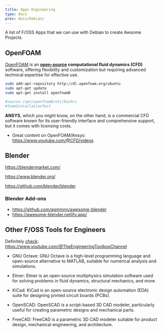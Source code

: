 ```yaml
---
title: Apps Engineering
type: docs
prev: docs/Debian/
---
```


A list of F/OSS Apps that we can use with Debian to create Awsome Projects.

## OpenFOAM

[OpenFOAM](https://www.openfoam.com/) is an **[open-source](https://github.com/OpenFOAM/OpenFOAM-11) computational fluid dynamics (CFD)** software, offering flexibility and customization but requiring advanced technical expertise for effective use.

```sh
sudo add-apt-repository http://dl.openfoam.org/ubuntu
sudo apt-get update
sudo apt-get install openfoam8

#source /opt/openfoam8/etc/bashrc
#foamInstallationTest
```

**ANSYS**, which you might know, on the other hand, is a commercial CFD software known for its user-friendly interface and comprehensive support, but it comes with licensing costs.


* Great content on OpenFOAM/Ansys: <https://www.youtube.com/@CFD/videos>


## Blender

https://blendermarket.com/

https://www.blender.org/

<https://github.com/blender/blender>

### Blender Add-ons

* <https://github.com/agmmnn/awesome-blender>
* <https://awesome-blender.netlify.app/>

## Other F/OSS Tools for Engineers

Definitely [check](https://www.youtube.com/watch?v=yDwu-cmVR9Q): <https://www.youtube.com/@TheEngineeringToolboxChannel>

* GNU Octave: GNU Octave is a high-level programming language and open-source alternative to MATLAB, suitable for numerical analysis and simulations.

* Elmer: Elmer is an open-source multiphysics simulation software used for solving problems in fluid dynamics, structural mechanics, and more.

* KiCad: KiCad is an open-source electronic design automation (EDA) suite for designing printed circuit boards (PCBs).

* OpenSCAD: OpenSCAD is a script-based 3D CAD modeler, particularly useful for creating parametric designs and mechanical parts.

* FreeCAD: FreeCAD is a parametric 3D CAD modeler suitable for product design, mechanical engineering, and architecture.